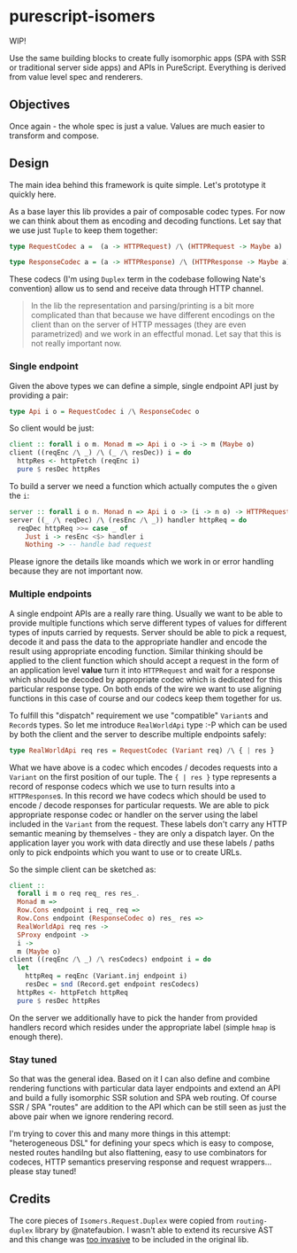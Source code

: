 # purescript-isomers

WIP!

Use the same building blocks to create fully isomorphic apps (SPA with SSR or traditional server side apps) and APIs in PureScript. Everything is derived from value level spec and renderers.

## Objectives

Once again - the whole spec is just a value. Values are much easier to transform and compose.

## Design

The main idea behind this framework is quite simple. Let's prototype it quickly here.

As a base layer this lib provides a pair of composable codec types. For now we can think about them as encoding and decoding functions. Let say that we use just `Tuple` to keep them together:

```purescript
type RequestCodec a =  (a -> HTTPRequest) /\ (HTTPRequest -> Maybe a)

type ResponseCodec a = (a -> HTTPResponse) /\ (HTTPResponse -> Maybe a)
```

These codecs (I'm using `Duplex` term in the codebase following Nate's convention) allow us to send and receive data through HTTP channel.

> In the lib the representation and parsing/printing is a bit more complicated than that because we have different encodings on the client than on the server of HTTP messages (they are even parametrized) and we work in an effectful monad. Let say that this is not really important now.

### Single endpoint

Given the above types we can define a simple, single endpoint API just by providing a pair:

```purescript
type Api i o = RequestCodec i /\ ResponseCodec o
```

So client would be just:

```purescript
client :: forall i o m. Monad m => Api i o -> i -> m (Maybe o)
client ((reqEnc /\ _) /\ (_ /\ resDec)) i = do
  httpRes <- httpFetch (reqEnc i)
  pure $ resDec httpRes
```

To build a server we need a function which actually computes the `o` given the `i`:

```purescript
server :: forall i o n. Monad n => Api i o -> (i -> n o) -> HTTPRequest -> n HTTPResponse
server ((_ /\ reqDec) /\ (resEnc /\ _)) handler httpReq = do
  reqDec httpReq >>= case _ of
    Just i -> resEnc <$> handler i
    Nothing -> -- handle bad request
```

Please ignore the details like moands which we work in or error handling because they are not important now.

### Multiple endpoints

A single endpoint APIs are a really rare thing. Usually we want to be able to provide multiple functions which serve different types of values for different types of inputs carried by requests. Server should be able to pick a request, decode it and pass the data to the appropriate handler and encode the result using appropriate encoding function. Similar thinking should be applied to the client function which should accept a request in the form of an application level **value** turn it into `HTTPRequest` and wait for a response which should be decoded by appropriate codec which is dedicated for this particular response type. On both ends of the wire we want to use aligning functions in this case of course and our codecs keep them together for us.

To fulfill this "dispatch" requirement we use "compatible" `Variant`s and `Record`s types. So let me introduce `RealWorldApi` type :-P which can be used by both the client and the server to describe multiple endpoints safely:

```purescript
type RealWorldApi req res = RequestCodec (Variant req) /\ { | res }
```

What we have above is a codec which encodes / decodes requests into a `Variant` on the first position of our tuple. The `{ | res }` type represents a record of response codecs which we use to turn results into a `HTTPResponse`s. In this record we have codecs which should be used to encode / decode responses for particular requests. We are able to pick appropriate response codec or handler on the server using the label included in the `Variant` from the request. These labels don't carry any HTTP semantic meaning by themselves - they are only a dispatch layer. On the application layer you work with data directly and use these labels / paths only to pick endpoints which you want to use or to create URLs.

So the simple client can be sketched as:

```purescript
client ::
  forall i m o req req_ res res_.
  Monad m =>
  Row.Cons endpoint i req_ req =>
  Row.Cons endpoint (ResponseCodec o) res_ res =>
  RealWorldApi req res ->
  SProxy endpoint ->
  i ->
  m (Maybe o)
client ((reqEnc /\ _) /\ resCodecs) endpoint i = do
  let
    httpReq = reqEnc (Variant.inj endpoint i)
    resDec = snd (Record.get endpoint resCodecs)
  httpRes <- httpFetch httpReq
  pure $ resDec httpRes
```

On the server we additionally have to pick the hander from provided handlers record which resides under the appropriate label (simple `hmap` is enough there).

### Stay tuned

So that was the general idea. Based on it I can also define and combine rendering functions with particular data layer endpoints and extend an API and build a fully isomorphic SSR solution and SPA web routing. Of course SSR / SPA "routes" are addition to the API which can be still seen as just the above pair when we ignore rendering record.

I'm trying to cover this and many more things in this attempt: "heterogeneous DSL" for defining your specs which is easy to compose, nested routes handilng but also flattening, easy to use combinators for codeces, HTTP semantics preserving response and request wrappers... please stay tuned!


## Credits

The core pieces of `Isomers.Request.Duplex` were copied from `routing-duplex` library by @natefaubion. I wasn't able to extend its recursive AST and this change was [too invasive](https://github.com/natefaubion/purescript-routing-duplex/issues/19) to be included in the original lib.


